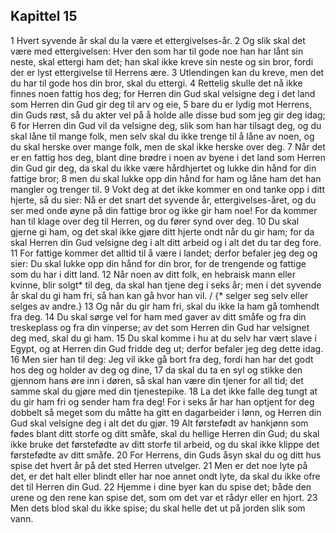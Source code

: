 ## Kapittel 15

1 Hvert syvende år skal du la være et ettergivelses-år.
2 Og slik skal det være med ettergivelsen: Hver den som har til gode noe han har lånt sin neste, skal ettergi ham det; han skal ikke kreve sin neste og sin bror, fordi der er lyst ettergivelse til Herrens ære.
3 Utlendingen kan du kreve, men det du har til gode hos din bror, skal du ettergi.
4 Rettelig skulle det nå ikke finnes noen fattig hos deg; for Herren din Gud skal velsigne deg i det land som Herren din Gud gir deg til arv og eie,
5 bare du er lydig mot Herrens, din Guds røst, så du akter vel på å holde alle disse bud som jeg gir deg idag;
6 for Herren din Gud vil da velsigne deg, slik som han har tilsagt deg, og du skal låne til mange folk, men selv skal du ikke trenge til å låne av noen, og du skal herske over mange folk, men de skal ikke herske over deg.
7 Når det er en fattig hos deg, blant dine brødre i noen av byene i det land som Herren din Gud gir deg, da skal du ikke være hårdhjertet og lukke din hånd for din fattige bror;
8 men du skal lukke opp din hånd for ham og låne ham det han mangler og trenger til.
9 Vokt deg at det ikke kommer en ond tanke opp i ditt hjerte, så du sier: Nå er det snart det syvende år, ettergivelses-året, og du ser med onde øyne på din fattige bror og ikke gir ham noe! For da kommer han til klage over deg til Herren, og du fører synd over deg.
10 Du skal gjerne gi ham, og det skal ikke gjøre ditt hjerte ondt når du gir ham; for da skal Herren din Gud velsigne deg i alt ditt arbeid og i alt det du tar deg fore.
11 For fattige kommer det alltid til å være i landet; derfor befaler jeg deg og sier: Du skal lukke opp din hånd for din bror, for de trengende og fattige som du har i ditt land.
12 Når noen av ditt folk, en hebraisk mann eller kvinne, blir solgt* til deg, da skal han tjene deg i seks år; men i det syvende år skal du gi ham fri, så han kan gå hvor han vil. / {* selger seg selv eller selges av andre.}
13 Og når du gir ham fri, skal du ikke la ham gå tomhendt fra deg.
14 Du skal sørge vel for ham med gaver av ditt småfe og fra din treskeplass og fra din vinperse; av det som Herren din Gud har velsignet deg med, skal du gi ham.
15 Du skal komme i hu at du selv har vært slave i Egypt, og at Herren din Gud fridde deg ut; derfor befaler jeg deg dette idag.
16 Men sier han til deg: Jeg vil ikke gå bort fra deg, fordi han har det godt hos deg og holder av deg og dine,
17 da skal du ta en syl og stikke den gjennom hans øre inn i døren, så skal han være din tjener for all tid; det samme skal du gjøre med din tjenestepike.
18 La det ikke falle deg tungt at du gir ham fri og sender ham fra deg! For i seks år har han optjent for deg dobbelt så meget som du måtte ha gitt en dagarbeider i lønn, og Herren din Gud skal velsigne deg i alt det du gjør.
19 Alt førstefødt av hankjønn som fødes blant ditt storfe og ditt småfe, skal du hellige Herren din Gud; du skal ikke bruke det førstefødte av ditt storfe til arbeid, og du skal ikke klippe det førstefødte av ditt småfe.
20 For Herrens, din Guds åsyn skal du og ditt hus spise det hvert år på det sted Herren utvelger.
21 Men er det noe lyte på det, er det halt eller blindt eller har noe annet ondt lyte, da skal du ikke ofre det til Herren din Gud.
22 Hjemme i dine byer kan du spise det; både den urene og den rene kan spise det, som om det var et rådyr eller en hjort.
23 Men dets blod skal du ikke spise; du skal helle det ut på jorden slik som vann.
